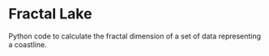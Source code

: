 # Fractal Lake
Python code to calculate the fractal dimension of a set of data representing a coastline.
